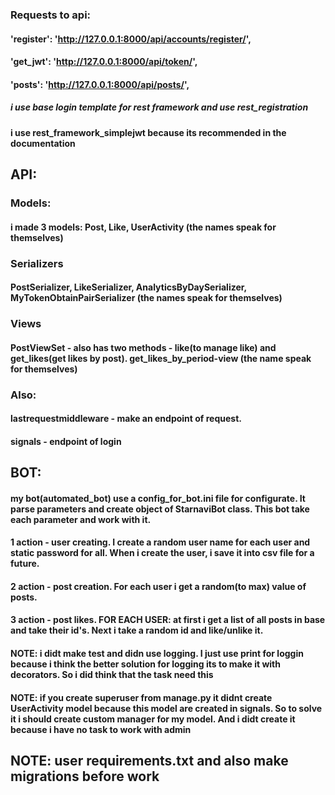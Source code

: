 ### Requests to api: 
####         'register': 'http://127.0.0.1:8000/api/accounts/register/',
####         'get_jwt': 'http://127.0.0.1:8000/api/token/',
####         'posts': 'http://127.0.0.1:8000/api/posts/',

##### i use base login template for rest framework and use rest_registration

####  i use rest_framework_simplejwt because its recommended in the documentation

## API:
### Models:
#### i made 3 models: Post, Like, UserActivity (the names speak for themselves)

### Serializers
#### PostSerializer, LikeSerializer, AnalyticsByDaySerializer, MyTokenObtainPairSerializer (the names speak for themselves)

### Views
#### PostViewSet - also has two methods - like(to manage like) and get_likes(get likes by post). get_likes_by_period-view (the name speak for themselves) 

### Also:
#### lastrequestmiddleware - make an endpoint of request.
#### signals - endpoint of login


## BOT:
#### my bot(automated_bot) use a config_for_bot.ini file for configurate. It parse parameters and create object of StarnaviBot class. This bot take each parameter and work with it. 
#### 1 action - user creating. I create a random user name for each user and static password for all. When i create the user, i save it into csv file for a future.
#### 2 action - post creation. For each user i get a random(to max) value of posts. 
#### 3 action - post likes. FOR EACH USER: at first i get a list of all posts in base and take their id's. Next i take a random id and like/unlike it.

#### NOTE: i didt make test and didn use logging. I just use print for loggin because i think the better solution for logging its to make it with decorators. So i did think that the task need this
#### NOTE: if you create superuser from manage.py it didnt create UserActivity model because this model are created in signals. So to solve it i should create custom manager for my model. And i didt create it because i have no task to work with admin

## NOTE: user requirements.txt and also make migrations before work